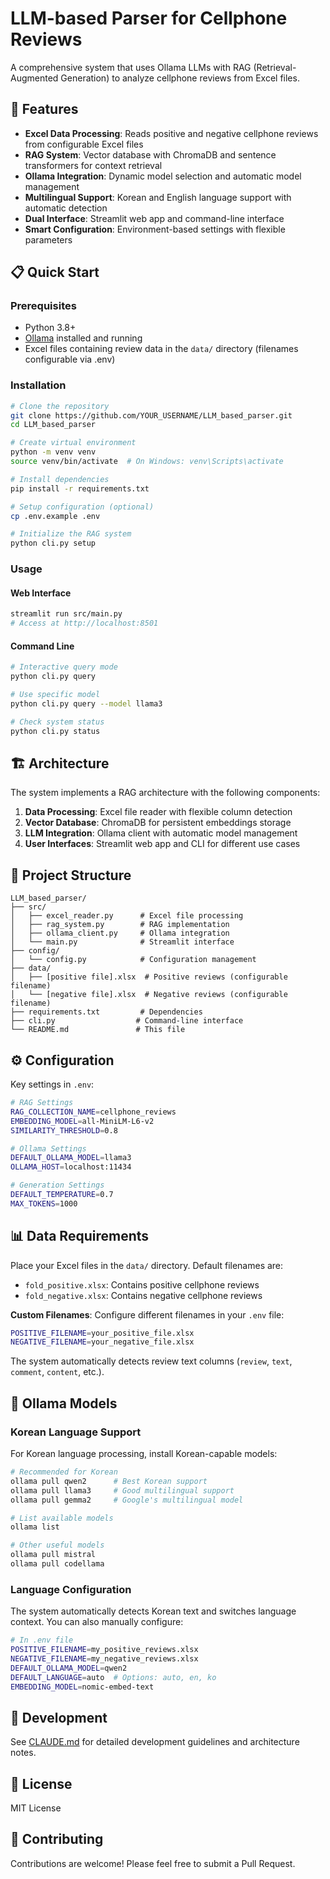 # LLM-based Parser for Cellphone Reviews

A comprehensive system that uses Ollama LLMs with RAG (Retrieval-Augmented Generation) to analyze cellphone reviews from Excel files.

## 🚀 Features

- **Excel Data Processing**: Reads positive and negative cellphone reviews from configurable Excel files
- **RAG System**: Vector database with ChromaDB and sentence transformers for context retrieval
- **Ollama Integration**: Dynamic model selection and automatic model management
- **Multilingual Support**: Korean and English language support with automatic detection
- **Dual Interface**: Streamlit web app and command-line interface
- **Smart Configuration**: Environment-based settings with flexible parameters

## 📋 Quick Start

### Prerequisites
- Python 3.8+
- [Ollama](https://ollama.ai) installed and running
- Excel files containing review data in the `data/` directory (filenames configurable via .env)

### Installation

```bash
# Clone the repository
git clone https://github.com/YOUR_USERNAME/LLM_based_parser.git
cd LLM_based_parser

# Create virtual environment
python -m venv venv
source venv/bin/activate  # On Windows: venv\Scripts\activate

# Install dependencies
pip install -r requirements.txt

# Setup configuration (optional)
cp .env.example .env

# Initialize the RAG system
python cli.py setup
```

### Usage

#### Web Interface
```bash
streamlit run src/main.py
# Access at http://localhost:8501
```

#### Command Line
```bash
# Interactive query mode
python cli.py query

# Use specific model
python cli.py query --model llama3

# Check system status
python cli.py status
```

## 🏗️ Architecture

The system implements a RAG architecture with the following components:

1. **Data Processing**: Excel file reader with flexible column detection
2. **Vector Database**: ChromaDB for persistent embeddings storage
3. **LLM Integration**: Ollama client with automatic model management
4. **User Interfaces**: Streamlit web app and CLI for different use cases

## 📁 Project Structure

```
LLM_based_parser/
├── src/
│   ├── excel_reader.py      # Excel file processing
│   ├── rag_system.py        # RAG implementation
│   ├── ollama_client.py     # Ollama integration
│   └── main.py              # Streamlit interface
├── config/
│   └── config.py            # Configuration management
├── data/
│   ├── [positive file].xlsx  # Positive reviews (configurable filename)
│   └── [negative file].xlsx  # Negative reviews (configurable filename)
├── requirements.txt         # Dependencies
├── cli.py                  # Command-line interface
└── README.md               # This file
```

## ⚙️ Configuration

Key settings in `.env`:

```bash
# RAG Settings
RAG_COLLECTION_NAME=cellphone_reviews
EMBEDDING_MODEL=all-MiniLM-L6-v2
SIMILARITY_THRESHOLD=0.8

# Ollama Settings
DEFAULT_OLLAMA_MODEL=llama3
OLLAMA_HOST=localhost:11434

# Generation Settings
DEFAULT_TEMPERATURE=0.7
MAX_TOKENS=1000
```

## 📊 Data Requirements

Place your Excel files in the `data/` directory. Default filenames are:
- `fold_positive.xlsx`: Contains positive cellphone reviews  
- `fold_negative.xlsx`: Contains negative cellphone reviews

**Custom Filenames**: Configure different filenames in your `.env` file:
```bash
POSITIVE_FILENAME=your_positive_file.xlsx
NEGATIVE_FILENAME=your_negative_file.xlsx
```

The system automatically detects review text columns (`review`, `text`, `comment`, `content`, etc.).

## 🤖 Ollama Models

### Korean Language Support
For Korean language processing, install Korean-capable models:

```bash
# Recommended for Korean
ollama pull qwen2      # Best Korean support
ollama pull llama3     # Good multilingual support
ollama pull gemma2     # Google's multilingual model

# List available models
ollama list

# Other useful models
ollama pull mistral
ollama pull codellama
```

### Language Configuration
The system automatically detects Korean text and switches language context. You can also manually configure:

```bash
# In .env file
POSITIVE_FILENAME=my_positive_reviews.xlsx
NEGATIVE_FILENAME=my_negative_reviews.xlsx
DEFAULT_OLLAMA_MODEL=qwen2
DEFAULT_LANGUAGE=auto  # Options: auto, en, ko
EMBEDDING_MODEL=nomic-embed-text
```

## 🔧 Development

See [CLAUDE.md](CLAUDE.md) for detailed development guidelines and architecture notes.

## 📄 License

MIT License

## 🤝 Contributing

Contributions are welcome! Please feel free to submit a Pull Request.